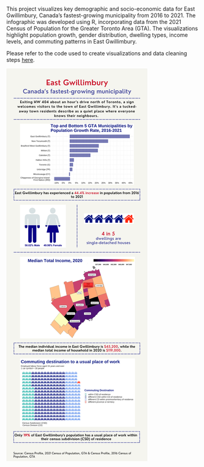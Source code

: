 This project visualizes key demographic and socio-economic data for East Gwillimbury, Canada’s fastest-growing municipality from 2016 to 2021. The infographic was developed using R, incorporating data from the 2021 Census of Population for the Greater Toronto Area (GTA). The visualizations highlight population growth, gender distribution, dwelling types, income levels, and commuting patterns in East Gwillimbury.

Please refer to the code used to create visualizations and data cleaning steps [here](East_Gwillimbury_Population.html).

![Infographic](East_Gwillimbury_Infographic.png)

